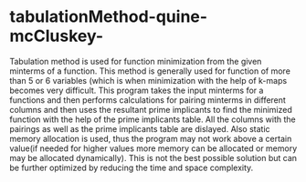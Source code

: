 # tabulationMethod-quine-mcCluskey-
Tabulation method is used for function minimization from the given minterms of a function. This method is generally used for function of more than 5 or 6 variables (which is when minimization with the help of k-maps becomes very difficult. This program takes the input minterms for a functions and then performs calculations for pairing minterms in different columns and then uses the resultant prime implicants to find the minimized function with the help of the prime implicants table. All the columns with the pairings as well as the prime implicants table are dislayed. Also static memory allocation is used, thus the program may not work above a certain value(if needed for higher values more memory can be allocated or memory may be allocated dynamically). This is not the best possible solution but can be further optimized by reducing the time and space complexity. 
